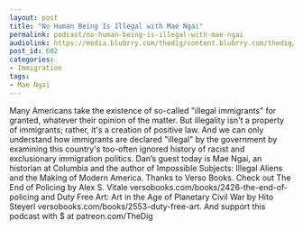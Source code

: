 ```yaml
---
layout: post
title: "No Human Being Is Illegal with Mae Ngai"
permalink: podcast/no-human-being-is-illegal-with-mae-ngai
audiolink: https://media.blubrry.com/thedig/content.blubrry.com/thedig/The_Dig_-_EP_98_-_Ngai.mp3
post_id: 602
categories: 
- Immigration
tags: 
- Mae Ngai
---
```


Many Americans take the existence of so-called "illegal immigrants" for granted, whatever their opinion of the matter. But illegality isn't a property of immigrants; rather, it's a creation of positive law. And we can only understand how immigrants are declared "illegal" by the government by examining this country's too-often ignored history of racist and exclusionary immigration politics. Dan’s guest today is Mae Ngai, an historian at Columbia and the author of Impossible Subjects: Illegal Aliens and the Making of Modern America. Thanks to Verso Books. Check out The End of Policing by Alex S. Vitale versobooks.com/books/2426-the-end-of-policing and Duty Free Art: Art in the Age of Planetary Civil War by Hito Steyerl versobooks.com/books/2553-duty-free-art. And support this podcast with $ at patreon.com/TheDig